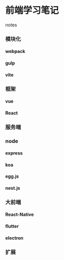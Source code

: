 # 前端学习笔记
notes
### 模块化
#### webpack
#### gulp
#### vite
### 框架
#### vue
#### React
### 服务端
### node
#### express
#### koa
#### egg.js
#### nest.js
### 大前端 
#### React-Native
#### flutter
#### electron
### 扩展
####
